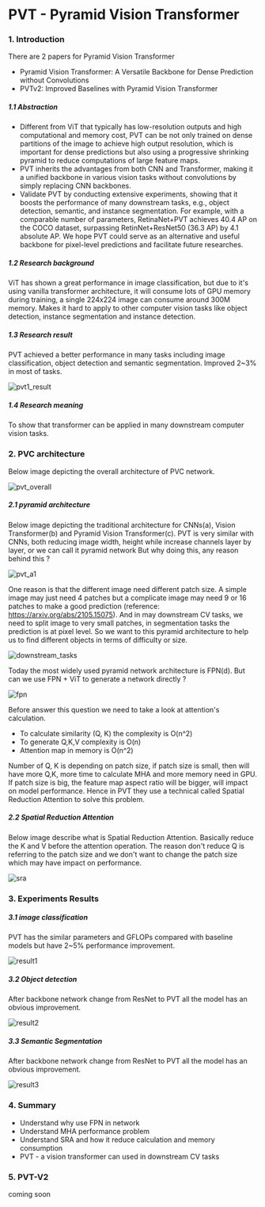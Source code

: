 # PVT - Pyramid Vision Transformer

### 1. Introduction

There are 2 papers for Pyramid Vision Transformer

- Pyramid Vision Transformer: A Versatile Backbone for Dense Prediction without Convolutions
- PVTv2: Improved Baselines with Pyramid Vision Transformer

##### 1.1 Abstraction

- Different from ViT that typically has low-resolution outputs and high computational and memory cost, PVT can be not only trained on dense partitions of the image to achieve high output resolution, which is important for dense predictions but also using a progressive shrinking pyramid to reduce computations of large feature maps.
- PVT inherits the advantages from both CNN and Transformer, making it a unified backbone in various vision tasks without convolutions by simply replacing CNN backbones.
- Validate PVT by conducting extensive experiments, showing that it boosts the performance of many downstream tasks, e.g., object detection, semantic, and instance segmentation. For example, with a comparable number of parameters, RetinaNet+PVT achieves 40.4 AP on the COCO dataset, surpassing RetinNet+ResNet50 (36.3 AP) by 4.1 absolute AP. We hope PVT could serve as an alternative and useful backbone for pixel-level predictions and facilitate future researches.

##### 1.2 Research background

ViT has shown a great performance in image classification, but due to it's using vanilla transformer architecture, it will consume lots of GPU memory during training, a single 224x224 image can consume around 300M memory. Makes it hard to apply to other computer vision tasks like object detection, instance segmentation and instance detection.

##### 1.3 Research result

PVT achieved a better performance in many tasks including image classification, object detection and semantic segmentation. Improved 2~3% in most of tasks.

![pvt1_result](https://github.com/Qucy/VisionTransformer/blob/master/img/pvt1_result.jpg)

##### 1.4 Research meaning

To show that transformer can be applied in many downstream computer vision tasks.



### 2. PVC architecture

Below image depicting the overall architecture of PVC network.

![pvt_overall](https://github.com/Qucy/VisionTransformer/blob/master/img/pvt_overall.jpg)

##### 2.1 pyramid architecture

Below image depicting the traditional architecture for CNNs(a), Vision Transformer(b) and Pyramid Vision Transformer(c).  PVT is very similar with CNNs, both reducing image width, height while increase channels layer by layer, or we can call it pyramid network But why doing this, any reason behind this ?

![pvt_a1](https://github.com/Qucy/VisionTransformer/blob/master/img/pvt_a1.jpg)

One reason is that the different image need different patch size. A simple image may just need 4 patches but a complicate image may need 9 or 16 patches to make a good prediction (reference: https://arxiv.org/abs/2105.15075).  And in may downstream CV tasks, we need to split image to very small patches, in segmentation tasks the prediction is at pixel level.  So we want to this pyramid architecture to help us to find different objects in terms of difficulty or size.

![downstream_tasks](https://github.com/Qucy/VisionTransformer/blob/master/img/downstream_tasks.jpg)

Today the most widely used pyramid network architecture is FPN(d). But can we use FPN + ViT to generate a network directly ?

![fpn](https://github.com/Qucy/VisionTransformer/blob/master/img/fpn.jpg)

Before answer this question we need to take a look at attention's calculation.

- To calculate similarity (Q, K) the complexity is O(n^2)
- To generate Q,K,V complexity is O(n)
- Attention map in memory is O(n^2)

Number of Q, K is depending on patch size, if patch size is small, then will have more Q,K,  more time to calculate MHA and more memory need in GPU. If patch size is big, the feature map aspect ratio will be bigger, will impact on model performance. Hence in PVT they use a technical called Spatial Reduction Attention to solve this problem.

##### 2.2 Spatial Reduction Attention

Below image describe what is Spatial Reduction Attention. Basically reduce the K and V before the attention operation. The reason don't reduce Q is referring to the patch size and we don't want to change the patch size which may have impact on performance.

![sra](https://github.com/Qucy/VisionTransformer/blob/master/img/sra.jpg)

### 3. Experiments Results

##### 3.1 image classification

PVT has the similar parameters and GFLOPs compared with baseline models but have 2~5% performance improvement.

![result1](https://github.com/Qucy/VisionTransformer/blob/master/img/result1.jpg)

##### 3.2 Object detection

After backbone network change from ResNet to PVT all the model has an obvious improvement.

![result2](https://github.com/Qucy/VisionTransformer/blob/master/img/result2.jpg)

##### 3.3 Semantic Segmentation

 After backbone network change from ResNet to PVT all the model has an obvious improvement.

![result3](https://github.com/Qucy/VisionTransformer/blob/master/img/result3.jpg)



### 4. Summary

- Understand why use FPN in network
- Understand MHA performance problem
- Understand SRA and how it reduce calculation and memory consumption
- PVT - a vision transformer can used in downstream CV tasks



### 5. PVT-V2

coming soon

